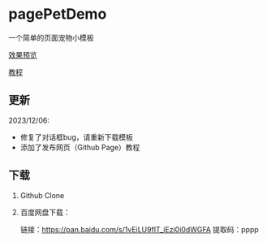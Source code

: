 # pagePetDemo

一个简单的页面宠物小模板

[效果预览](https://sixwater6h2o.github.io/petDemo/index.html)

[教程](https://sixwater6h2o.github.io/2023/12/03/petpagedemo/)

## 更新

2023/12/06:

- 修复了对话框bug，请重新下载模板
- 添加了发布网页（Github Page）教程



## 下载

1. Github Clone

2. 百度网盘下载：

   链接：https://pan.baidu.com/s/1vEiLU9flT_iEzi0i0dWGFA 
   提取码：pppp 
